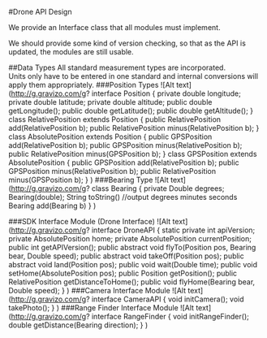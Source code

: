 #Drone API Design

We provide an Interface class that all modules must implement.

We should provide some kind of version checking, so that as the API is updated, the modules are still usable.

##Data Types
All standard measurement types are incorporated.  
Units only have to be entered in one standard and internal conversions will apply them appropriately.
###Position Types
![Alt text](http://g.gravizo.com/g?
  interface Position {
  	private double longitude;
  	private double latitude;
  	private double altitude;
  	public double getLongitude();
  	public double getLatitude();
  	public double getAltitude();
  }
  class RelativePosition extends Position {
  	public RelativePosition add(RelativePosition b);
  	public RelativePosition minus(RelativePosition b);
  }
  class AbsolutePosition extends Position {
  	public GPSPosition add(RelativePosition b);
  	public GPSPosition minus(RelativePosition b);
  	public RelativePosition minus(GPSPosition b);
  }
  class GPSPosition extends AbsolutePosition {
  	public GPSPosition add(RelativePosition b);
  	public GPSPosition minus(RelativePosition b);
  	public RelativePosition minus(GPSPosition b);
  }
)
###Bearing Type
![Alt text](http://g.gravizo.com/g?
  class Bearing {
  	private Double degrees;
  	Bearing(double);
  	String toString() //output degrees minutes seconds
  	Bearing add(Bearing b)
  }
)

###SDK Interface Module (Drone Interface)
![Alt text](http://g.gravizo.com/g?
  interface DroneAPI {
        static private int apiVersion;
        private AbsolutePosition home;
        private AbsolutePosition currentPosition;
        public int getAPIVersion();
        public abstract void flyTo(Position pos, Bearing bear, Double speed);
        public abstract void takeOff(Position pos);
        public abstract void land(Position pos);
        public void wait(Double time);
        public void setHome(AbsolutePosition pos);
	public Position getPosition();
	public RelativePosition getDistanceToHome();
	public void flyHome(Bearing bear, Double speed);
  }
)
###Camera Interface Module
![Alt text](http://g.gravizo.com/g?
  interface CameraAPI {
	void initCamera();
	void takePhoto();
  }
)
###Range Finder Interface Module
![Alt text](http://g.gravizo.com/g?
  interface RangeFinder {
	void initRangeFinder();
	double getDistance(Bearing direction);
  }
)
